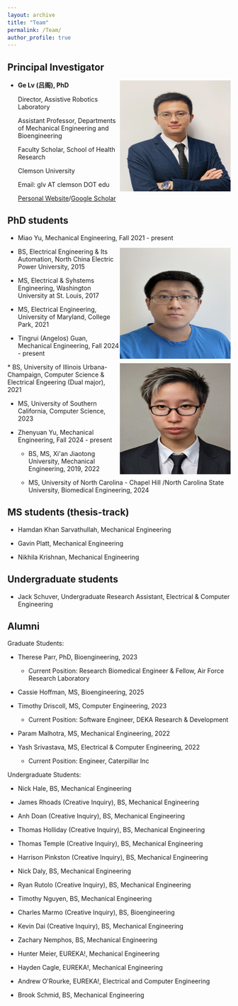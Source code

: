 ```yaml
---
layout: archive
title: "Team"
permalink: /Team/
author_profile: true
---
```


Principal Investigator 
---
<!-- ![picture of PI](/images/Genew.jpg align = "right")  -->
<img align="right" width="250" height="250" src="/images/Ge.jpg">

*  **Ge Lv (吕阁), PhD**
    
     Director, Assistive Robotics Laboratory 

     Assistant Professor, Departments of Mechanical Engineering and Bioengineering

     Faculty Scholar, School of Health Research

     Clemson University 

     Email: glv AT clemson DOT edu

     [Personal Website](https://sites.google.com/view/lyuge)/[Google Scholar](https://scholar.google.com/citations?user%253DnDnV2LkAAAAJ%2526hl%253Den)


PhD students 
---
* Miao Yu, Mechanical Engineering, Fall 2021 - present 
<img align = "right" width = "250" height="250" src="/images/Miao Yu - Headshot.jpeg">

   * BS, Electrical Engineering & Its Automation, North China Electric Power University, 2015
   
   * MS, Electrical & Syhstems Engineering, Washington University at St. Louis, 2017
   
   * MS, Electrical Engineering, University of Maryland, College Park, 2021

* Tingrui (Angelos) Guan, Mechanical Engineering, Fall 2024 - present
<img align = "right" width = "250" height = "250" src="/images/Angelos Headshot.png">
   * BS, University of Illinois Urbana-Champaign, Computer Science & Electrical Engeering (Dual major), 2021
   
   * MS, University of Southern California, Computer Science, 2023

* Zhenyuan Yu, Mechanical Engineering, Fall 2024 - present
   * BS, MS, Xi'an Jiaotong University, Mechanical Engineering, 2019, 2022
   
   * MS, University of North Carolina - Chapel Hill /North Carolina State University, Biomedical Engineering, 2024



MS students (thesis-track)
---
* Hamdan Khan Sarvathullah, Mechanical Engineering 

* Gavin Platt, Mechanical Engineering 

* Nikhila Krishnan, Mechanical Engineering 


Undergraduate students 
---
* Jack Schuver, Undergraduate Research Assistant, Electrical & Computer Engineering 

<!-- 
Alumni 
======
  <ul>{% for post in site.publications reversed %}
    {% include archive-single-cv.html %}
  {% endfor %}</ul>
  
Talks
======
  <ul>{% for post in site.talks reversed %}
    {% include archive-single-talk-cv.html  %}
  {% endfor %}</ul>
  
Teaching
======
  <ul>{% for post in site.teaching reversed %}
    {% include archive-single-cv.html %}
  {% endfor %}</ul> -->
  


Alumni
---

Graduate Students:
* Therese Parr, PhD, Bioengineering, 2023
  * Current Position: Research Biomedical Engineer & Fellow, Air Force Research Laboratory 

* Cassie Hoffman, MS, Bioengineering, 2025

* Timothy Driscoll, MS, Computer Engineering, 2023
  * Current Position: Software Engineer, DEKA Research & Development 

* Param Malhotra, MS, Mechanical Engineering, 2022

* Yash Srivastava, MS, Electrical & Computer Engineering, 2022
  * Current Position: Engineer, Caterpillar Inc 

Undergraduate Students:

* Nick Hale, BS, Mechanical Engineering 

* James Rhoads (Creative Inquiry), BS, Mechanical Engineering

* Anh Doan (Creative Inquiry), BS, Mechanical Engineering 

* Thomas Holliday (Creative Inquiry), BS, Mechanical Engineering 

* Thomas Temple (Creative Inquiry), BS, Mechanical Engineering 

* Harrison Pinkston (Creative Inquiry), BS, Mechanical Engineering 

* Nick Daly, BS, Mechanical Engineering 

* Ryan Rutolo (Creative Inquiry), BS, Mechanical Engineering

* Timothy Nguyen, BS, Mechanical Engineering

* Charles Marmo (Creative Inquiry), BS, Bioengineering

* Kevin Dai (Creative Inquiry), BS, Mechanical Engineering

* Zachary Nemphos, BS, Mechanical Engineering

* Hunter Meier, EUREKA!, Mechanical Engineering 

* Hayden Cagle, EUREKA!, Mechanical Engineering 

* Andrew O'Rourke, EUREKA!, Electrical and Computer Engineering 

* Brook Schmid, BS, Mechanical Engineering